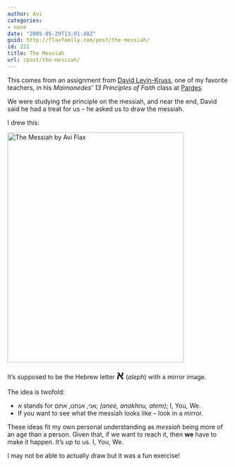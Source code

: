 ```yaml
---
author: Avi
categories:
- none
date: "2005-05-29T13:01:40Z"
guid: http://flaxfamily.com/post/the-messiah/
id: 221
title: The Messiah
url: /post/the-messiah/
---
```

This comes from an assignment from [David Levin-Kruss](http://www.pardes.org.il/about/faculty/#dlk), one of my favorite teachers, in his _Maimonedes&#8217; 13 Principles of Faith_ class at [Pardes](http://www.pardes.org.il/).

We were studying the principle on the messiah, and near the end, David said he had a treat for us &#8211; he asked us to draw the messiah.

I drew this:

<img src="http://flaxfamily.com/uploads/AviFlaxMessiah400.jpg" alt="The Messiah by Avi Flax" width="400" height="520" />

It&#8217;s supposed to be the Hebrew letter <span style="font-size: 175%; font-weight: bold;">&#1488;</span> (_aleph_) with a mirror image.

The idea is twofold:

  * &#1488; stands for &#1488;&#1504;&#1497;, &#1488;&#1504;&#1495;&#1504;&#1493;, &#1488;&#1514;&#1501;; _(anee, anakhnu, atem)_; I, You, We.
  * If you want to see what the messiah looks like &#8211; look in a mirror.

These ideas fit my own personal understanding as _messiah_ being more of an age than a person. Given that, if we want to reach it, then **we** have to make it happen. It&#8217;s up to us. I, You, We.

I may not be able to actually draw but it was a fun exercise!